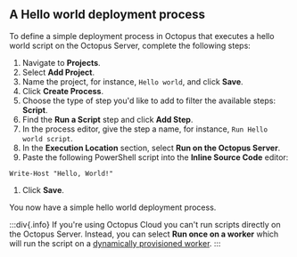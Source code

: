 ## A Hello world deployment process

To define a simple deployment process in Octopus that executes a hello world script on the Octopus Server, complete the following steps:

1. Navigate to **Projects**.
2. Select **Add Project**.
3. Name the project, for instance, `Hello world`, and click **Save**.
4. Click **Create Process**.
5. Choose the type of step you'd like to add to filter the available steps: **Script**.
6. Find the **Run a Script** step and click **Add Step**.
7. In the process editor, give the step a name, for instance, `Run Hello world script`.
8. In the **Execution Location** section, select **Run on the Octopus Server**.
9. Paste the following PowerShell script into the **Inline Source Code** editor:
```
Write-Host "Hello, World!"
```
1.  Click **Save**.

You now have a simple hello world deployment process. 

:::div{.info}
If you're using Octopus Cloud you can't run scripts directly on the Octopus Server. Instead, you can select **Run once on a worker** which will run the script on a [dynamically provisioned worker](/docs/infrastructure/workers/dynamic-worker-pools).
:::